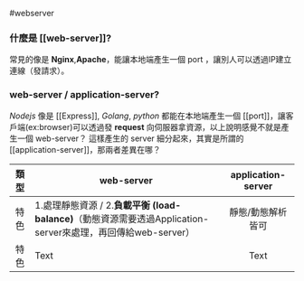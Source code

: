 #webserver 
### 什麼是 [[web-server]]?
常見的像是 **Nginx**,**Apache**，能讓本地端產生一個 port ，讓別人可以透過IP建立連線（發請求）。

### web-server / application-server?
*Nodejs* 像是 [[Express]], *Golang*, *python* 都能在本地端產生一個 [[port]]，讓客戶端(ex:browser)可以透過發 **request** 向伺服器拿資源，以上說明感覺不就是產生一個 web-server？
這樣產生的 server 細分起來，其實是所謂的 [[application-server]]，那兩者差異在哪？

| 類型 | web-server                | application-server |
|:----:| ------------------------- |:------------------:|
| 特色 | 1.處理靜態資源 / 2.**負載平衡 (load-balance)**（動態資源需要透過Application-server來處理，再回傳給web-server） | 靜態/動態解析皆可  |
| 特色 | Text                      |        Text        |


